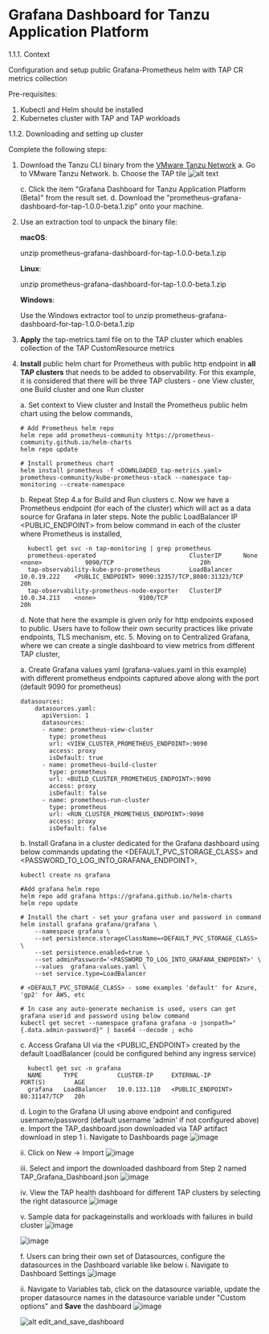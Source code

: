 # Grafana Dashboard for Tanzu Application Platform


1.1.1. Context

Configuration and setup public Grafana-Prometheus helm with TAP CR metrics collection


Pre-requisites:

  1. Kubectl and Helm should be installed
  2. Kubernetes cluster with TAP and TAP workloads

1.1.2. Downloading and setting up cluster

Complete the following steps:

  1. Download the Tanzu CLI binary from the [VMware Tanzu Network](https://network.pivotal.io/products/tanzu-application-platform/)
     a. Go to VMware Tanzu Network.
     b. Choose the TAP tile
         ![alt text](images/TanzuNet_grafana_dashboard.png)

     c. Click the item "Grafana Dashboard for Tanzu Application Platform (Beta)" from the result set.
     d. Download the "prometheus-grafana-dashboard-for-tap-1.0.0-beta.1.zip" onto your machine.

   2. Use an extraction tool to unpack the binary file:

        **macOS**:

        unzip prometheus-grafana-dashboard-for-tap-1.0.0-beta.1.zip

        **Linux**:

        unzip prometheus-grafana-dashboard-for-tap-1.0.0-beta.1.zip

        **Windows**:

        Use the Windows extractor tool to unzip prometheus-grafana-dashboard-for-tap-1.0.0-beta.1.zip

   3. **Apply** the tap-metrics.taml file on to the TAP cluster which enables collection of the TAP CustomResource metrics


   4. **Install** public helm chart for Prometheus with public http endpoint in **all TAP clusters** that needs to be added to observability. For this example, it is considered that there will be three TAP clusters - one View cluster, one Build cluster and one Run cluster

      a. Set context to View cluster and Install the Prometheus public helm chart using the below commands,
        ```
        # Add Prometheus helm repo
        helm repo add prometheus-community https://prometheus-community.github.io/helm-charts
        helm repo update
         
        # Install prometheus chart
        helm install prometheus -f <DOWNLOADED_tap-metrics.yaml> prometheus-community/kube-prometheus-stack --namespace tap-monitoring --create-namespace
        ```
      b. Repeat Step 4.a for Build and Run clusters
      c. Now we have a Prometheus endpoint (for each of the cluster) which will act as a data source for Grafana in later steps. Note the public LoadBalancer IP <PUBLIC_ENDPOINT> from below command in each of the cluster where Prometheus is installed,
      ```
        kubectl get svc -n tap-monitoring | grep prometheus
        prometheus-operated                          ClusterIP      None           <none>            9090/TCP                        20h
        tap-observability-kube-pro-prometheus        LoadBalancer   10.0.19.222    <PUBLIC_ENDPOINT> 9090:32357/TCP,8080:31323/TCP   20h
        tap-observability-prometheus-node-exporter   ClusterIP      10.0.34.213    <none>            9100/TCP                        20h
      ```
       d. Note that here the example is given only for http endpoints exposed to public. Users have to follow their own security practices like private endpoints, TLS mechanism, etc.
     5. Moving on to Centralized Grafana, where we can create a single dashboard to view metrics from different TAP cluster,

       a. Create Grafana values yaml (grafana-values.yaml in this example) with different prometheus endpoints captured above along with the port (default 9090 for prometheus)
      ```
      datasources:
          datasources.yaml:
            apiVersion: 1
            datasources:
            - name: prometheus-view-cluster
              type: prometheus
              url: <VIEW_CLUSTER_PROMETHEUS_ENDPOINT>:9090
              access: proxy
              isDefault: true
            - name: prometheus-build-cluster
              type: prometheus
              url: <BUILD_CLUSTER_PROMETHEUS_ENDPOINT>:9090
              access: proxy
              isDefault: false
            - name: prometheus-run-cluster
              type: prometheus
              url: <RUN_CLUSTER_PROMETHEUS_ENDPOINT>:9090
              access: proxy
              isDefault: false
      ```
       b. Install Grafana in a cluster dedicated for the Grafana dashboard using below commands updating the <DEFAULT_PVC_STORAGE_CLASS> and <PASSWORD_TO_LOG_INTO_GRAFANA_ENDPOINT>,

        ```
        kubectl create ns grafana
         
        #Add grafana helm repo
        helm repo add grafana https://grafana.github.io/helm-charts
        helm repo update
         
        # Install the chart - set your grafana user and password in command
        helm install grafana grafana/grafana \
            --namespace grafana \
            --set persistence.storageClassName=<DEFAULT_PVC_STORAGE_CLASS> \
            --set persistence.enabled=true \
            --set adminPassword='<PASSWORD_TO_LOG_INTO_GRAFANA_ENDPOINT>' \
            --values  grafana-values.yaml \
            --set service.type=LoadBalancer
         
        # <DEFAULT_PVC_STORAGE_CLASS> - some examples 'default' for Azure, 'gp2' for AWS, etc
         
        # In case any auto-generate mechanism is used, users can get grafana userid and password using below command 
        kubectl get secret --namespace grafana grafana -o jsonpath="{.data.admin-password}" | base64 --decode ; echo
        ```
       c. Access Grafana UI via the <PUBLIC_ENDPOINT> created by the default LoadBalancer (could be configured behind any ingress service)
      ```
        kubectl get svc -n grafana
        NAME      TYPE           CLUSTER-IP     EXTERNAL-IP        PORT(S)        AGE
        grafana   LoadBalancer   10.0.133.110   <PUBLIC_ENDPOINT>  80:31147/TCP   20h
      ```
       d. Login to the Grafana UI using above endpoint and configured username/password (default username 'admin' if not configured above)
       e. Import the TAP_dashboard.json downloaded via TAP artifact download in step 1
        i. Navigate to Dashboards page
      ![image](https://github.com/pivotal/docs-tap/assets/8050380/db7056a6-6ffa-4227-86a8-ab62fe9e2b20)
 
        ii. Click on New → Import
      ![image](https://github.com/pivotal/docs-tap/assets/8050380/932d5441-dbd7-4828-a0e2-089305c33071)

        iii. Select and import the downloaded dashboard from Step 2 named TAP_Grafana_Dashboard.json
      ![image](images/import_dashboard.png)

        iv. View the TAP health dashboard for different TAP clusters by selecting the right datasource
      ![image](images/selecting_datasource.png)

        v. Sample data for packageinstalls and workloads with failures in build cluster
      ![image](images/package_installs.png)

      ![image](images/workloads.png)

       f. Users can bring their own set of Datasources, configure the datasources in the Dashboard variable like below
        i. Navigate to Dashboard Settings
      ![image](images/dashboard_settings.png)

        ii. Navigate to Variables tab, click on the datasource variable, update the proper datasource names in the datasource variable under "Custom options" and **Save** the dashboard
      ![image](images/variables_tab.png)

      ![alt edit_and_save_dashboard](images/edit_and_save.png)


